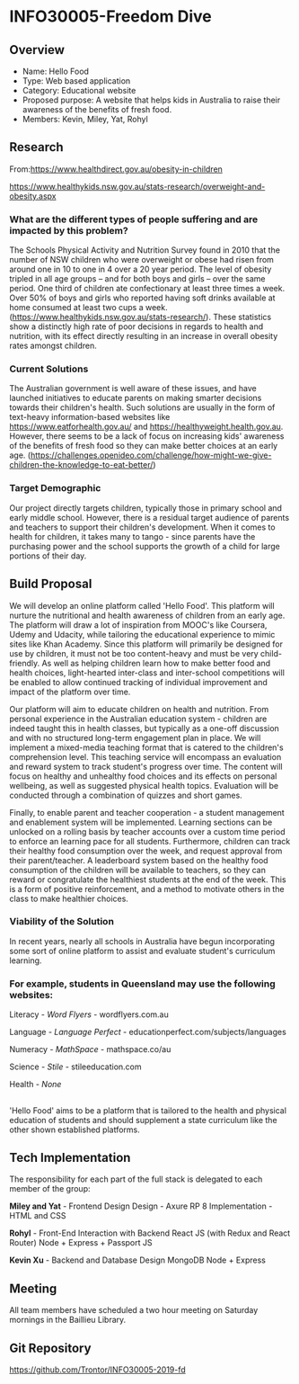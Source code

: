   # INFO30005-Freedom Dive

  ## Overview

  - Name: Hello Food
  - Type: Web based application
  - Category: Educational website
  - Proposed purpose: A website that helps kids in Australia to raise their awareness of the benefits of fresh food.
  - Members: Kevin, Miley, Yat, Rohyl

  ## Research

  From:https://www.healthdirect.gov.au/obesity-in-children

  https://www.healthykids.nsw.gov.au/stats-research/overweight-and-obesity.aspx

  ### What are the different types of people suffering and are impacted by this problem?

  The Schools Physical Activity and Nutrition Survey found in 2010 that the number of NSW children who were overweight or obese had risen from around one in 10 to one in 4 over a 20 year period. The level of obesity tripled in all age groups – and for both boys and girls – over the same period. One third of children ate confectionary at least three times a week. Over 50% of boys and girls who reported having soft drinks available at home consumed at least two cups a week. (https://www.healthykids.nsw.gov.au/stats-research/). These statistics show a distinctly high rate of poor decisions in regards to health and nutrition, with its effect directly resulting in an increase in overall obesity rates amongst children. 

  ### Current Solutions

  The Australian government is well aware of these issues, and have launched initiatives to educate parents on making smarter decisions towards their children's health. Such solutions are usually in the form of text-heavy information-based websites like https://www.eatforhealth.gov.au/ and https://healthyweight.health.gov.au.  However, there seems to be a lack of focus on increasing kids' awareness of the benefits of fresh food so they can make better choices at an early age. (https://challenges.openideo.com/challenge/how-might-we-give-children-the-knowledge-to-eat-better/)

  ### Target Demographic

  Our project directly targets children, typically those in primary school and early middle school. However, there is a residual target audience of parents and teachers to support their children's development. When it comes to health for children, it takes many to tango - since parents have the purchasing power and the school supports the growth of a child for large portions of their day.

  ## Build Proposal

  We will develop an online platform called 'Hello Food'. This platform will nurture the nutritional and health awareness of children from an early age. The platform will draw a lot of inspiration from MOOC's like Coursera, Udemy and Udacity, while tailoring the educational experience to mimic sites like Khan Academy. Since this platform will primarily be designed for use by children, it must not be too content-heavy and must be very child-friendly. As well as helping children learn how to make better food and health choices, light-hearted inter-class and inter-school competitions will be enabled to allow continued tracking of individual improvement and impact of the platform over time.

  Our platform will aim to educate children on health and nutrition. From personal experience in the Australian education system - children are indeed taught this in health classes, but typically as a one-off discussion and with no structured long-term engagement plan in place. We will implement a mixed-media teaching format that is catered to the children's comprehension level. This teaching service will encompass an evaluation and reward system to track student's progress over time. The content will focus on healthy and unhealthy food choices and its effects on personal wellbeing, as well as suggested physical health topics. Evaluation will be conducted through a combination of quizzes and short games.

  Finally, to enable parent and teacher cooperation - a student management and enablement system will be implemented. Learning sections can be unlocked on a rolling basis by teacher accounts over a custom time period to enforce an learning pace for all students. Furthermore, children can track their healthy food consumption over the week, and request approval from their parent/teacher. A leaderboard system based on the healthy food consumption of the children will be available to teachers, so they can reward or congratulate the healthiest students at the end of the week. This is a form of positive reinforcement, and a method to motivate others in the class to make healthier choices. 

  ### Viability of the Solution

  In recent years, nearly all schools in Australia have begun incorporating some sort of online platform to assist and evaluate student's curriculum learning. 

  ### For example, students in **Queensland** may use the following websites:

  Literacy - *Word Flyers* - wordflyers.com.au

  Language - *Language Perfect* - educationperfect.com/subjects/languages

  Numeracy - *MathSpace* - mathspace.co/au

  Science - *Stile* - stileeducation.com

  Health - *None*

  ## 

  'Hello Food' aims to be a platform that is tailored to the health and physical education of students and should supplement a state curriculum like the other shown established platforms.

  ## Tech Implementation

  The responsibility for each part of the full stack is delegated to each member of the group:

  **Miley and Yat** - Frontend Design
  Design - Axure RP 8
  Implementation - HTML and CSS

  **Rohyl** - Front-End Interaction with Backend
  React JS (with Redux and React Router)
  Node + Express + Passport JS

  **Kevin Xu** - Backend and Database Design
  MongoDB
  Node + Express 

  ## Meeting

  All team members have scheduled a two hour meeting on Saturday mornings in the Baillieu Library.

  ## Git Repository 

  https://github.com/Trontor/INFO30005-2019-fd
